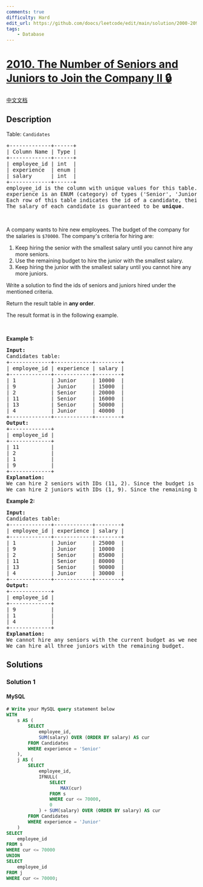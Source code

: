 ```yaml
---
comments: true
difficulty: Hard
edit_url: https://github.com/doocs/leetcode/edit/main/solution/2000-2099/2010.The%20Number%20of%20Seniors%20and%20Juniors%20to%20Join%20the%20Company%20II/README_EN.md
tags:
    - Database
---
```


<!-- problem:start -->

# [2010. The Number of Seniors and Juniors to Join the Company II 🔒](https://leetcode.com/problems/the-number-of-seniors-and-juniors-to-join-the-company-ii)

[中文文档](/solution/2000-2099/2010.The%20Number%20of%20Seniors%20and%20Juniors%20to%20Join%20the%20Company%20II/README.md)

## Description

<!-- description:start -->

<p>Table: <code>Candidates</code></p>

<pre>
+-------------+------+
| Column Name | Type |
+-------------+------+
| employee_id | int  |
| experience  | enum |
| salary      | int  |
+-------------+------+
employee_id is the column with unique values for this table.
experience is an ENUM (category) of types (&#39;Senior&#39;, &#39;Junior&#39;).
Each row of this table indicates the id of a candidate, their monthly salary, and their experience.
The salary of each candidate is guaranteed to be <strong>unique</strong>.</pre>

<p>&nbsp;</p>

<p>A company wants to hire new employees. The budget of the company for the salaries is <code>$70000</code>. The company&#39;s criteria for hiring are:</p>

<ol>
	<li>Keep hiring the senior with the smallest salary until you cannot hire any more seniors.</li>
	<li>Use the remaining budget to hire the junior with the smallest salary.</li>
	<li>Keep hiring the junior with the smallest salary until you cannot hire any more juniors.</li>
</ol>

<p>Write a solution to find the ids of seniors and juniors hired under the mentioned criteria.</p>

<p>Return the result table in <strong>any order</strong>.</p>

<p>The&nbsp;result format is in the following example.</p>

<p>&nbsp;</p>
<p><strong class="example">Example 1:</strong></p>

<pre>
<strong>Input:</strong>
Candidates table:
+-------------+------------+--------+
| employee_id | experience | salary |
+-------------+------------+--------+
| 1           | Junior     | 10000  |
| 9           | Junior     | 15000  |
| 2           | Senior     | 20000  |
| 11          | Senior     | 16000  |
| 13          | Senior     | 50000  |
| 4           | Junior     | 40000  |
+-------------+------------+--------+
<strong>Output:</strong> 
+-------------+
| employee_id |
+-------------+
| 11          |
| 2           |
| 1           |
| 9           |
+-------------+
<strong>Explanation:</strong> 
We can hire 2 seniors with IDs (11, 2). Since the budget is $70000 and the sum of their salaries is $36000, we still have $34000 but they are not enough to hire the senior candidate with ID 13.
We can hire 2 juniors with IDs (1, 9). Since the remaining budget is $34000 and the sum of their salaries is $25000, we still have $9000 but they are not enough to hire the junior candidate with ID 4.
</pre>

<p><strong class="example">Example 2:</strong></p>

<pre>
<strong>Input:</strong>
Candidates table:
+-------------+------------+--------+
| employee_id | experience | salary |
+-------------+------------+--------+
| 1           | Junior     | 25000  |
| 9           | Junior     | 10000  |
| 2           | Senior     | 85000  |
| 11          | Senior     | 80000  |
| 13          | Senior     | 90000  |
| 4           | Junior     | 30000  |
+-------------+------------+--------+
<strong>Output:</strong> 
+-------------+
| employee_id |
+-------------+
| 9           |
| 1           |
| 4           |
+-------------+
<strong>Explanation:</strong> 
We cannot hire any seniors with the current budget as we need at least $80000 to hire one senior.
We can hire all three juniors with the remaining budget.
</pre>

<!-- description:end -->

## Solutions

<!-- solution:start -->

### Solution 1

<!-- tabs:start -->

#### MySQL

```sql
# Write your MySQL query statement below
WITH
    s AS (
        SELECT
            employee_id,
            SUM(salary) OVER (ORDER BY salary) AS cur
        FROM Candidates
        WHERE experience = 'Senior'
    ),
    j AS (
        SELECT
            employee_id,
            IFNULL(
                SELECT
                    MAX(cur)
                FROM s
                WHERE cur <= 70000,
                0
            ) + SUM(salary) OVER (ORDER BY salary) AS cur
        FROM Candidates
        WHERE experience = 'Junior'
    )
SELECT
    employee_id
FROM s
WHERE cur <= 70000
UNION
SELECT
    employee_id
FROM j
WHERE cur <= 70000;
```

<!-- tabs:end -->

<!-- solution:end -->

<!-- problem:end -->
